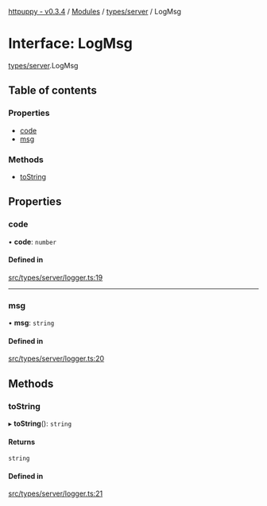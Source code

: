 [httpuppy - v0.3.4](../README.md) / [Modules](../modules.md) / [types/server](../modules/types_server.md) / LogMsg

# Interface: LogMsg

[types/server](../modules/types_server.md).LogMsg

## Table of contents

### Properties

- [code](types_server.LogMsg.md#code)
- [msg](types_server.LogMsg.md#msg)

### Methods

- [toString](types_server.LogMsg.md#tostring)

## Properties

### code

• **code**: `number`

#### Defined in

[src/types/server/logger.ts:19](https://github.com/abschill/httpuppy/blob/f165e25/src/types/server/logger.ts#L19)

___

### msg

• **msg**: `string`

#### Defined in

[src/types/server/logger.ts:20](https://github.com/abschill/httpuppy/blob/f165e25/src/types/server/logger.ts#L20)

## Methods

### toString

▸ **toString**(): `string`

#### Returns

`string`

#### Defined in

[src/types/server/logger.ts:21](https://github.com/abschill/httpuppy/blob/f165e25/src/types/server/logger.ts#L21)
